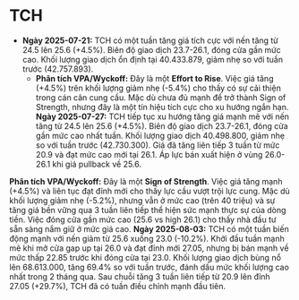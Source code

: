 # TCH

- **Ngày 2025-07-21:** TCH có một tuần tăng giá tích cực với nến tăng từ 24.5 lên 25.6 (+4.5%). Biên độ giao dịch 23.7-26.1, đóng cửa gần mức cao. Khối lượng giao dịch ổn định tại 40.433.879, giảm nhẹ so với tuần trước (42.757.893).
    - **Phân tích VPA/Wyckoff:** Đây là một **Effort to Rise**. Việc giá tăng (+4.5%) trên khối lượng giảm nhẹ (-5.4%) cho thấy có sự cải thiện trong cán cân cung cầu. Mặc dù chưa đủ mạnh để trở thành Sign of Strength, nhưng đây là một tín hiệu tích cực cho xu hướng ngắn hạn.
**Ngày 2025-07-27:** TCH tiếp tục xu hướng tăng giá mạnh mẽ với nến tăng từ 24.5 lên 25.6 (+4.5%). Biên độ giao dịch 23.7-26.1, đóng cửa gần mức cao nhất tuần. Khối lượng giao dịch 40.498.800, giảm nhẹ so với tuần trước (42.730.300). Giá đã tăng liên tiếp 3 tuần từ mức 20.9 và đạt mức cao mới tại 26.1. Áp lực bán xuất hiện ở vùng 26.0-26.1 khi giá pullback về 25.6.

**Phân tích VPA/Wyckoff:** Đây là một **Sign of Strength**. Việc giá tăng mạnh (+4.5%) và liên tục đạt đỉnh mới cho thấy lực cầu vượt trội lực cung. Mặc dù khối lượng giảm nhẹ (-5.2%), nhưng vẫn ở mức cao (trên 40 triệu) và sự tăng giá bền vững qua 3 tuần liên tiếp thể hiện sức mạnh thực sự của dòng tiền. Việc đóng cửa gần mức cao (25.6 vs high 26.1) cho thấy nhà đầu tư sẵn sàng nắm giữ ở mức giá cao.
**Ngày 2025-08-03:** TCH có một tuần biến động mạnh với nến giảm từ 25.6 xuống 23.0 (-10.2%). Khởi đầu tuần mạnh mẽ khi mở cửa gap up tại 26.0 và đạt đỉnh mới 27.05, nhưng bị bán mạnh về mức thấp 22.85 trước khi đóng cửa tại 23.0. Khối lượng giao dịch bùng nổ lên 68.613.000, tăng 69.4% so với tuần trước, đánh dấu mức khối lượng cao nhất trong 2 tháng qua. Sau chuỗi tăng 3 tuần liên tiếp từ 20.9 lên đỉnh 27.05 (+29.7%), TCH đã có tuần điều chỉnh mạnh đầu tiên.

